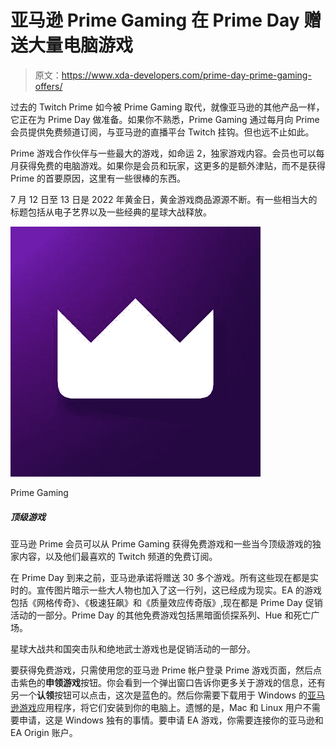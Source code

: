 # 亚马逊 Prime Gaming 在 Prime Day 赠送大量电脑游戏

> 原文：<https://www.xda-developers.com/prime-day-prime-gaming-offers/>

过去的 Twitch Prime 如今被 Prime Gaming 取代，就像亚马逊的其他产品一样，它正在为 Prime Day 做准备。如果你不熟悉，Prime Gaming 通过每月向 Prime 会员提供免费频道订阅，与亚马逊的直播平台 Twitch 挂钩。但也远不止如此。

Prime 游戏合作伙伴与一些最大的游戏，如命运 2，独家游戏内容。会员也可以每月获得免费的电脑游戏。如果你是会员和玩家，这更多的是额外津贴，而不是获得 Prime 的首要原因，这里有一些很棒的东西。

7 月 12 日至 13 日是 2022 年黄金日，黄金游戏商品源源不断。有一些相当大的标题包括从电子艺界以及一些经典的星球大战释放。

 <picture>![Amazon Prime members can get free games and exclusive content from Prime Gaming across some of today's top titles, as well as a free subscription to their favorite Twitch channels.](img/6eac7474692584df12c3a26938a3cbbf.png)</picture> 

Prime Gaming

##### 顶级游戏

亚马逊 Prime 会员可以从 Prime Gaming 获得免费游戏和一些当今顶级游戏的独家内容，以及他们最喜欢的 Twitch 频道的免费订阅。

在 Prime Day 到来之前，亚马逊承诺将赠送 30 多个游戏。所有这些现在都是实时的。宣传图片暗示一些大人物也加入了这一行列，这已经成为现实。EA 的游戏包括《网格传奇》、《极速狂飙》和《质量效应传奇版》,现在都是 Prime Day 促销活动的一部分。Prime Day 的其他免费游戏包括黑暗面侦探系列、Hue 和死亡广场。

星球大战共和国突击队和绝地武士游戏也是促销活动的一部分。

要获得免费游戏，只需使用您的亚马逊 Prime 帐户登录 Prime 游戏页面，然后点击紫色的**申领游戏**按钮。你会看到一个弹出窗口告诉你更多关于游戏的信息，还有另一个**认领**按钮可以点击，这次是蓝色的。然后你需要下载用于 Windows 的[亚马逊游戏](https://download.amazongames.com/AmazonGamesSetup.exe)应用程序，将它们安装到你的电脑上。遗憾的是，Mac 和 Linux 用户不需要申请，这是 Windows 独有的事情。要申请 EA 游戏，你需要连接你的亚马逊和 EA Origin 账户。